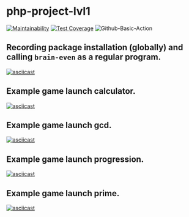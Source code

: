 # php-project-lvl1

[![Maintainability](https://api.codeclimate.com/v1/badges/a99a88d28ad37a79dbf6/maintainability)](https://codeclimate.com/github/codeclimate/codeclimate/maintainability)
[![Test Coverage](https://api.codeclimate.com/v1/badges/a99a88d28ad37a79dbf6/test_coverage)](https://codeclimate.com/github/codeclimate/codeclimate/test_coverage)
![Github-Basic-Action](https://github.com/Liocha/php-project-lvl1/workflows/Github-Basic-Action/badge.svg)

## Recording package installation (globally) and calling `brain-even` as a regular program.

[![asciicast](https://asciinema.org/a/TDcmgch5XTNsIEGyOAWfkK9Zv.svg)](https://asciinema.org/a/TDcmgch5XTNsIEGyOAWfkK9Zv)

## Example game launch calculator.

[![asciicast](https://asciinema.org/a/hdp1Hry4KgvHuaEMKkCBd9vXF.svg)](https://asciinema.org/a/hdp1Hry4KgvHuaEMKkCBd9vXF)

## Example game launch gcd.

[![asciicast](https://asciinema.org/a/heBEKgeLBX2xS536QNSZX9Xil.svg)](https://asciinema.org/a/heBEKgeLBX2xS536QNSZX9Xil)

## Example game launch progression.

[![asciicast](https://asciinema.org/a/EyRcGIE5zTgjEVa7JUpJ93CHD.svg)](https://asciinema.org/a/EyRcGIE5zTgjEVa7JUpJ93CHD)

## Example game launch prime.

[![asciicast](https://asciinema.org/a/QICAYb5RIFD80xsf2OIvpJ8qT.svg)](https://asciinema.org/a/QICAYb5RIFD80xsf2OIvpJ8qT)
